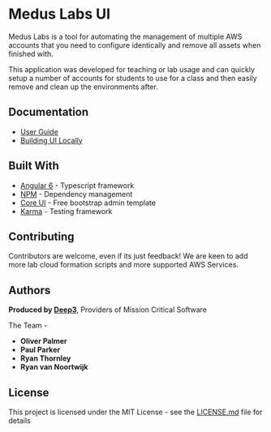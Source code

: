 # Medus Labs UI

Medus Labs is a tool for automating the management of multiple AWS accounts that you need to configure identically and remove all assets when finished with. 

This application was developed for teaching or lab usage and can quickly setup a number of accounts for students to use for a class and then easily remove and clean up the environments after. 

## Documentation

* [User Guide](documentation/user_guide/MedusLabsUserGuide.pdf)
* [Building UI Locally](documentation/BUILDING.md)

## Built With

* [Angular 6](https://angular.io/) - Typescript framework
* [NPM](https://www.npmjs.com/) - Dependency management
* [Core UI](https://coreui.io/) - Free bootstrap admin template
* [Karma](https://karma-runner.github.io/) - Testing framework

## Contributing

Contributors are welcome, even if its just feedback! We are keen to add more lab cloud formation scripts and more supported AWS Services. 

## Authors

**Produced by [Deep3](https://deep3.co.uk/)**, Providers of Mission Critical Software

The Team -
* **Oliver Palmer** 
* **Paul Parker**
* **Ryan Thornley**
* **Ryan van Noortwijk**

## License

This project is licensed under the MIT License - see the [LICENSE.md](LICENSE.md) file for details
